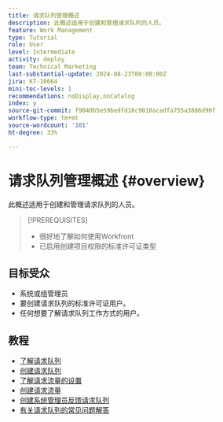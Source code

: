 ```yaml
---
title: 请求队列管理概述
description: 此概述适用于创建和管理请求队列的人员。
feature: Work Management
type: Tutorial
role: User
level: Intermediate
activity: deploy
team: Technical Marketing
last-substantial-update: 2024-08-23T00:00:00Z
jira: KT-10664
mini-toc-levels: 1
recommendations: noDisplay,noCatalog
index: y
source-git-commit: f9040b5e59bedfd18c9010acadfa755a3886d90f
workflow-type: tm+mt
source-wordcount: '101'
ht-degree: 33%

---
```



# 请求队列管理概述 {#overview}

此概述适用于创建和管理请求队列的人员。

>[!PREREQUISITES]
>
>* 很好地了解如何使用Workfront
>* 已启用创建项目权限的标准许可证类型

## 目标受众

* 系统或组管理员
* 要创建请求队列的标准许可证用户。
* 任何想要了解请求队列工作方式的用户。

## 教程

* [了解请求队列](/help/manage-work/request-queues/understand-request-queues.md)
* [创建请求队列](/help/manage-work/request-queues/create-a-request-queue.md)
* [了解请求流量的设置](/help/manage-work/request-queues/understand-settings-for-a-flow-request.md)
* [创建请求流量](/help/manage-work/request-queues/create-a-request-flow.md)
* [创建系统管理员反馈请求队列](/help/manage-work/request-queues/create-a-system-admin-feedback-request-queue.md)
* [有关请求队列的常见问题解答](/help/manage-work/request-queues/request-queue-faq.md)


